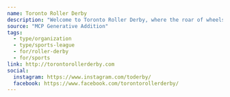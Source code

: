 ```yaml
---
name: Toronto Roller Derby
description: "Welcome to Toronto Roller Derby, where the roar of wheels meets the warmth of community. We are more than just a league; we're a diverse, welcoming family of skaters, officials, volunteers, and fans. Our mission is to create a space where everyone, regardless of background, skill level, or identity can find their home on eight wheels."
source: "MCP Generative Addition"
tags:
  - type/organization
  - type/sports-league
  - for/roller-derby
  - for/sports
link: http://torontorollerderby.com
social:
  instagram: https://www.instagram.com/toderby/
  facebook: https://www.facebook.com/torontorollerderby/
---
```

